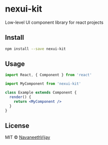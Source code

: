 # nexui-kit
Low-level UI component library for react projects
## Install

```bash
npm install --save nexui-kit
```

## Usage

```jsx
import React, { Component } from 'react'

import MyComponent from 'nexui-kit'

class Example extends Component {
  render() {
    return <MyComponent />
  }
}
```

## License

MIT © [NavaneethVijay](https://github.com/NavaneethVijay)

